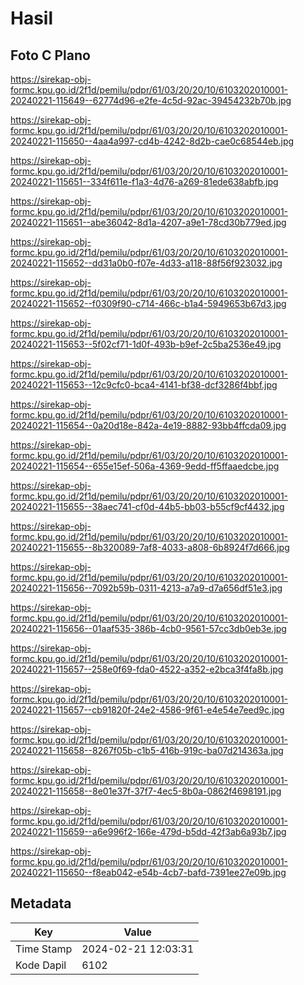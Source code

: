 # Hasil

## Foto C Plano

https://sirekap-obj-formc.kpu.go.id/2f1d/pemilu/pdpr/61/03/20/20/10/6103202010001-20240221-115649--62774d96-e2fe-4c5d-92ac-39454232b70b.jpg

https://sirekap-obj-formc.kpu.go.id/2f1d/pemilu/pdpr/61/03/20/20/10/6103202010001-20240221-115650--4aa4a997-cd4b-4242-8d2b-cae0c68544eb.jpg

https://sirekap-obj-formc.kpu.go.id/2f1d/pemilu/pdpr/61/03/20/20/10/6103202010001-20240221-115651--334f611e-f1a3-4d76-a269-81ede638abfb.jpg

https://sirekap-obj-formc.kpu.go.id/2f1d/pemilu/pdpr/61/03/20/20/10/6103202010001-20240221-115651--abe36042-8d1a-4207-a9e1-78cd30b779ed.jpg

https://sirekap-obj-formc.kpu.go.id/2f1d/pemilu/pdpr/61/03/20/20/10/6103202010001-20240221-115652--dd31a0b0-f07e-4d33-a118-88f56f923032.jpg

https://sirekap-obj-formc.kpu.go.id/2f1d/pemilu/pdpr/61/03/20/20/10/6103202010001-20240221-115652--f0309f90-c714-466c-b1a4-5949653b67d3.jpg

https://sirekap-obj-formc.kpu.go.id/2f1d/pemilu/pdpr/61/03/20/20/10/6103202010001-20240221-115653--5f02cf71-1d0f-493b-b9ef-2c5ba2536e49.jpg

https://sirekap-obj-formc.kpu.go.id/2f1d/pemilu/pdpr/61/03/20/20/10/6103202010001-20240221-115653--12c9cfc0-bca4-4141-bf38-dcf3286f4bbf.jpg

https://sirekap-obj-formc.kpu.go.id/2f1d/pemilu/pdpr/61/03/20/20/10/6103202010001-20240221-115654--0a20d18e-842a-4e19-8882-93bb4ffcda09.jpg

https://sirekap-obj-formc.kpu.go.id/2f1d/pemilu/pdpr/61/03/20/20/10/6103202010001-20240221-115654--655e15ef-506a-4369-9edd-ff5ffaaedcbe.jpg

https://sirekap-obj-formc.kpu.go.id/2f1d/pemilu/pdpr/61/03/20/20/10/6103202010001-20240221-115655--38aec741-cf0d-44b5-bb03-b55cf9cf4432.jpg

https://sirekap-obj-formc.kpu.go.id/2f1d/pemilu/pdpr/61/03/20/20/10/6103202010001-20240221-115655--8b320089-7af8-4033-a808-6b8924f7d666.jpg

https://sirekap-obj-formc.kpu.go.id/2f1d/pemilu/pdpr/61/03/20/20/10/6103202010001-20240221-115656--7092b59b-0311-4213-a7a9-d7a656df51e3.jpg

https://sirekap-obj-formc.kpu.go.id/2f1d/pemilu/pdpr/61/03/20/20/10/6103202010001-20240221-115656--01aaf535-386b-4cb0-9561-57cc3db0eb3e.jpg

https://sirekap-obj-formc.kpu.go.id/2f1d/pemilu/pdpr/61/03/20/20/10/6103202010001-20240221-115657--258e0f69-fda0-4522-a352-e2bca3f4fa8b.jpg

https://sirekap-obj-formc.kpu.go.id/2f1d/pemilu/pdpr/61/03/20/20/10/6103202010001-20240221-115657--cb91820f-24e2-4586-9f61-e4e54e7eed9c.jpg

https://sirekap-obj-formc.kpu.go.id/2f1d/pemilu/pdpr/61/03/20/20/10/6103202010001-20240221-115658--8267f05b-c1b5-416b-919c-ba07d214363a.jpg

https://sirekap-obj-formc.kpu.go.id/2f1d/pemilu/pdpr/61/03/20/20/10/6103202010001-20240221-115658--8e01e37f-37f7-4ec5-8b0a-0862f4698191.jpg

https://sirekap-obj-formc.kpu.go.id/2f1d/pemilu/pdpr/61/03/20/20/10/6103202010001-20240221-115659--a6e996f2-166e-479d-b5dd-42f3ab6a93b7.jpg

https://sirekap-obj-formc.kpu.go.id/2f1d/pemilu/pdpr/61/03/20/20/10/6103202010001-20240221-115650--f8eab042-e54b-4cb7-bafd-7391ee27e09b.jpg


## Metadata

| Key        | Value               |
| ---------- | ------------------- |
| Time Stamp | 2024-02-21 12:03:31 |
| Kode Dapil | 6102                |



